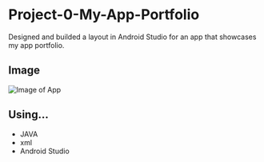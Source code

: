# Project-0-My-App-Portfolio

Designed and builded a layout in Android Studio for an app that showcases my app portfolio. 

## Image
![Image of App](http://i.imgur.com/HgyzXFwm.png)

## Using...
* JAVA
* xml
* Android Studio
